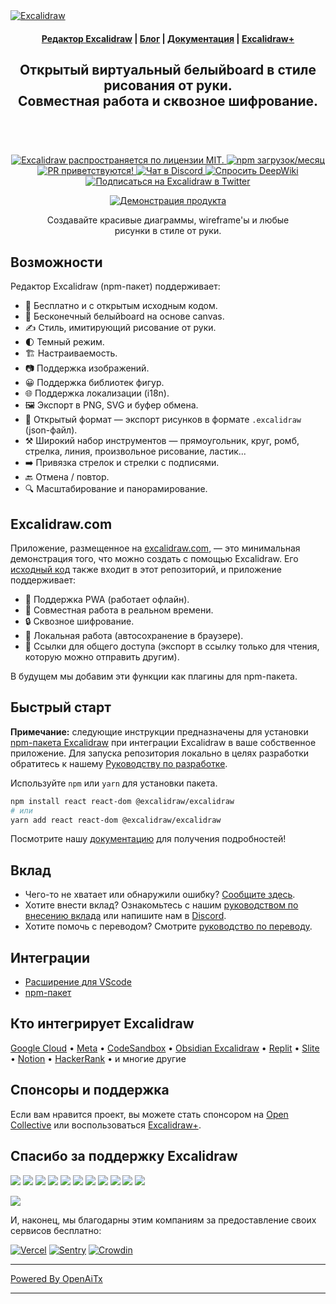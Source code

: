 <a href="https://excalidraw.com/" target="_blank" rel="noopener">
  <picture>
    <source media="(prefers-color-scheme: dark)" alt="Excalidraw" srcset="https://excalidraw.nyc3.cdn.digitaloceanspaces.com/github/excalidraw_github_cover_2_dark.png" />
    <img alt="Excalidraw" src="https://excalidraw.nyc3.cdn.digitaloceanspaces.com/github/excalidraw_github_cover_2.png" />
  </picture>
</a>

<h4 align="center">
  <a href="https://excalidraw.com">Редактор Excalidraw</a> |
  <a href="https://plus.excalidraw.com/blog">Блог</a> |
  <a href="https://docs.excalidraw.com">Документация</a> |
  <a href="https://plus.excalidraw.com">Excalidraw+</a>
</h4>

<div align="center">
  <h2>
    Открытый виртуальный белыйboard в стиле рисования от руки. </br>
    Совместная работа и сквозное шифрование. </br>
  <br />
  </h2>
</div>

<br />
<p align="center">
  <a href="https://github.com/excalidraw/excalidraw/blob/master/LICENSE">
    <img alt="Excalidraw распространяется по лицензии MIT." src="https://img.shields.io/badge/license-MIT-blue.svg"  />
  </a>
  <a href="https://www.npmjs.com/package/@excalidraw/excalidraw">
    <img alt="npm загрузок/месяц" src="https://img.shields.io/npm/dm/@excalidraw/excalidraw"  />
  </a>
  <a href="https://docs.excalidraw.com/docs/introduction/contributing">
    <img alt="PR приветствуются!" src="https://img.shields.io/badge/PRs-welcome-brightgreen.svg?style=flat"  />
  </a>
  <a href="https://discord.gg/UexuTaE">
    <img alt="Чат в Discord" src="https://img.shields.io/discord/723672430744174682?color=738ad6&label=Chat%20on%20Discord&logo=discord&logoColor=ffffff&widge=false"/>
  </a>
  <a href="https://deepwiki.com/excalidraw/excalidraw">
    <img alt="Спросить DeepWiki" src="https://deepwiki.com/badge.svg" />
  </a>
  <a href="https://twitter.com/excalidraw">
    <img alt="Подписаться на Excalidraw в Twitter" src="https://img.shields.io/twitter/follow/excalidraw.svg?label=follow+@excalidraw&style=social&logo=twitter"/>
  </a>
</p>

<div align="center">
  <figure>
    <a href="https://excalidraw.com" target="_blank" rel="noopener">
      <img src="https://excalidraw.nyc3.cdn.digitaloceanspaces.com/github%2Fproduct_showcase.png" alt="Демонстрация продукта" />
    </a>
    <figcaption>
      <p align="center">
        Создавайте красивые диаграммы, wireframe'ы и любые рисунки в стиле от руки.
      </p>
    </figcaption>
  </figure>
</div>

## Возможности

Редактор Excalidraw (npm-пакет) поддерживает:

- 💯&nbsp;Бесплатно и с открытым исходным кодом.
- 🎨&nbsp;Бесконечный белыйboard на основе canvas.
- ✍️&nbsp;Стиль, имитирующий рисование от руки.
- 🌓&nbsp;Темный режим.
- 🏗️&nbsp;Настраиваемость.
- 📷&nbsp;Поддержка изображений.
- 😀&nbsp;Поддержка библиотек фигур.
- 🌐&nbsp;Поддержка локализации (i18n).
- 🖼️&nbsp;Экспорт в PNG, SVG и буфер обмена.
- 💾&nbsp;Открытый формат — экспорт рисунков в формате `.excalidraw` (json-файл).
- ⚒️&nbsp;Широкий набор инструментов — прямоугольник, круг, ромб, стрелка, линия, произвольное рисование, ластик...
- ➡️&nbsp;Привязка стрелок и стрелки с подписями.
- 🔙&nbsp;Отмена / повтор.
- 🔍&nbsp;Масштабирование и панорамирование.

## Excalidraw.com

Приложение, размещенное на [excalidraw.com](https://excalidraw.com), — это минимальная демонстрация того, что можно создать с помощью Excalidraw. Его [исходный код](https://github.com/excalidraw/excalidraw/tree/master/excalidraw-app) также входит в этот репозиторий, и приложение поддерживает:

- 📡&nbsp;Поддержка PWA (работает офлайн).
- 🤼&nbsp;Совместная работа в реальном времени.
- 🔒&nbsp;Сквозное шифрование.
- 💾&nbsp;Локальная работа (автосохранение в браузере).
- 🔗&nbsp;Ссылки для общего доступа (экспорт в ссылку только для чтения, которую можно отправить другим).

В будущем мы добавим эти функции как плагины для npm-пакета.

## Быстрый старт

**Примечание:** следующие инструкции предназначены для установки [npm-пакета Excalidraw](https://www.npmjs.com/package/@excalidraw/excalidraw) при интеграции Excalidraw в ваше собственное приложение. Для запуска репозитория локально в целях разработки обратитесь к нашему [Руководству по разработке](https://docs.excalidraw.com/docs/introduction/development).

Используйте `npm` или `yarn` для установки пакета.

```bash
npm install react react-dom @excalidraw/excalidraw
# или
yarn add react react-dom @excalidraw/excalidraw
```

Посмотрите нашу [документацию](https://docs.excalidraw.com/docs/@excalidraw/excalidraw/installation) для получения подробностей!

## Вклад

- Чего-то не хватает или обнаружили ошибку? [Сообщите здесь](https://github.com/excalidraw/excalidraw/issues).
- Хотите внести вклад? Ознакомьтесь с нашим [руководством по внесению вклада](https://docs.excalidraw.com/docs/introduction/contributing) или напишите нам в [Discord](https://discord.gg/UexuTaE).
- Хотите помочь с переводом? Смотрите [руководство по переводу](https://docs.excalidraw.com/docs/introduction/contributing#translating).

## Интеграции

- [Расширение для VScode](https://marketplace.visualstudio.com/items?itemName=pomdtr.excalidraw-editor)
- [npm-пакет](https://www.npmjs.com/package/@excalidraw/excalidraw)

## Кто интегрирует Excalidraw

[Google Cloud](https://googlecloudcheatsheet.withgoogle.com/architecture) • [Meta](https://meta.com/) • [CodeSandbox](https://codesandbox.io/) • [Obsidian Excalidraw](https://github.com/zsviczian/obsidian-excalidraw-plugin) • [Replit](https://replit.com/) • [Slite](https://slite.com/) • [Notion](https://notion.so/) • [HackerRank](https://www.hackerrank.com/) • и многие другие

## Спонсоры и поддержка

Если вам нравится проект, вы можете стать спонсором на [Open Collective](https://opencollective.com/excalidraw) или воспользоваться [Excalidraw+](https://plus.excalidraw.com/).

## Спасибо за поддержку Excalidraw

[<img src="https://opencollective.com/excalidraw/tiers/sponsors/0/avatar.svg?avatarHeight=120"/>](https://opencollective.com/excalidraw/tiers/sponsors/0/website) [<img src="https://opencollective.com/excalidraw/tiers/sponsors/1/avatar.svg?avatarHeight=120"/>](https://opencollective.com/excalidraw/tiers/sponsors/1/website) [<img src="https://opencollective.com/excalidraw/tiers/sponsors/2/avatar.svg?avatarHeight=120"/>](https://opencollective.com/excalidraw/tiers/sponsors/2/website) [<img src="https://opencollective.com/excalidraw/tiers/sponsors/3/avatar.svg?avatarHeight=120"/>](https://opencollective.com/excalidraw/tiers/sponsors/3/website) [<img src="https://opencollective.com/excalidraw/tiers/sponsors/4/avatar.svg?avatarHeight=120"/>](https://opencollective.com/excalidraw/tiers/sponsors/4/website) [<img src="https://opencollective.com/excalidraw/tiers/sponsors/5/avatar.svg?avatarHeight=120"/>](https://opencollective.com/excalidraw/tiers/sponsors/5/website) [<img src="https://opencollective.com/excalidraw/tiers/sponsors/6/avatar.svg?avatarHeight=120"/>](https://opencollective.com/excalidraw/tiers/sponsors/6/website) [<img src="https://opencollective.com/excalidraw/tiers/sponsors/7/avatar.svg?avatarHeight=120"/>](https://opencollective.com/excalidraw/tiers/sponsors/7/website) [<img src="https://opencollective.com/excalidraw/tiers/sponsors/8/avatar.svg?avatarHeight=120"/>](https://opencollective.com/excalidraw/tiers/sponsors/8/website) [<img src="https://opencollective.com/excalidraw/tiers/sponsors/9/avatar.svg?avatarHeight=120"/>](https://opencollective.com/excalidraw/tiers/sponsors/9/website) [<img src="https://opencollective.com/excalidraw/tiers/sponsors/10/avatar.svg?avatarHeight=120"/>](https://opencollective.com/excalidraw/tiers/sponsors/10/website)

<a href="https://opencollective.com/excalidraw#category-CONTRIBUTE" target="_blank"><img src="https://opencollective.com/excalidraw/tiers/backers.svg?avatarHeight=32"/></a>

И, наконец, мы благодарны этим компаниям за предоставление своих сервисов бесплатно:

[![Vercel](./.github/assets/vercel.svg)](https://vercel.com) [![Sentry](./.github/assets/sentry.svg)](https://sentry.io) [![Crowdin](./.github/assets/crowdin.svg)](https://crowdin.com)

---

[Powered By OpenAiTx](https://github.com/OpenAiTx/OpenAiTx)

---